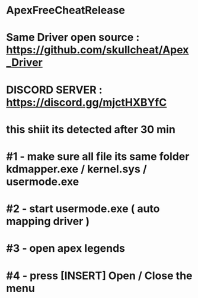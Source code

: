 # ApexFreeCheatRelease
# Same Driver open source : https://github.com/skullcheat/Apex_Driver
# DISCORD SERVER : https://discord.gg/mjctHXBYfC
# this shiit its detected after 30 min
# #1 - make sure all file its same folder kdmapper.exe / kernel.sys / usermode.exe
# #2 - start usermode.exe ( auto mapping driver )
# #3 - open apex legends
# #4 - press [INSERT] Open / Close the menu
